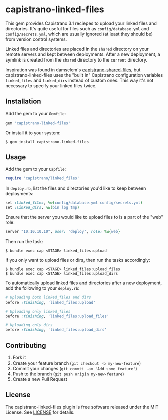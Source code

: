 # capistrano-linked-files

This gem provides Capistrano 3.1 reciepes to upload your linked files and directories. It's quite useful for files such as `config/database.yml` and `config/secrets.yml`, which are usually ignored (at least they should be) from version control systems.

Linked files and directories are placed in the `shared` directory on your remote servers and kept between deployments. After a new deployment, a symlink is created from the `shared` directory to the `current` directory.

Inspiration was found in damselem's [capistrano-shared-files](https://github.com/damselem/capistrano-shared-file), but capistrano-linked-files uses the "built in" Capistrano configuration variables `linked_files` and `linked_dirs` instead of custom ones. This way it's not necessary to specify your linked files twice.

## Installation

Add the gem to your `Gemfile`:

```ruby
gem 'capistrano-linked-files'
```

Or install it to your system:

```
$ gem install capistrano-linked-files
```

## Usage

Add the gem to your `Capfile`:

```ruby
require 'capistrano/linked_files'
```

In `deploy.rb`, list the files and directories you'd like to keep between deployments:

```ruby
set :linked_files, %w(config/database.yml config/secrets.yml)
set :linked_dirs, %w(bin log tmp)
```

Ensure that the server you would like to upload files to is a part of the "web" role:
```ruby
server "10.10.10.10", user: 'deploy', role: %w{web}
```


Then run the task:

```
$ bundle exec cap <STAGE> linked_files:upload
```

If you only want to upload files or dirs, then run the tasks accordingly:

```
$ bundle exec cap <STAGE> linked_files:upload_files
$ bundle exec cap <STAGE> linked_files:upload_dirs
```

To automatically upload linked files and directories after a new deployment, add the following to your `deploy.rb`:

```ruby
# Uploading both linked_files and dirs
before :finishing, 'linked_files:upload'

# Uploading only linked_files
before :finishing, 'linked_files:upload_files'

# Uploading only dirs
before :finishing, 'linked_files:upload_dirs'
```

## Contributing

1. Fork it
2. Create your feature branch (`git checkout -b my-new-feature`)
3. Commit your changes (`git commit -am 'Add some feature'`)
4. Push to the branch (`git push origin my-new-feature`)
5. Create a new Pull Request

## License

The capistrano-linked-files plugin is free software released under the MIT License.
See [LICENSE](https://github.com/runar/capistrano-linked-files/blob/master/LICENSE) for details.
